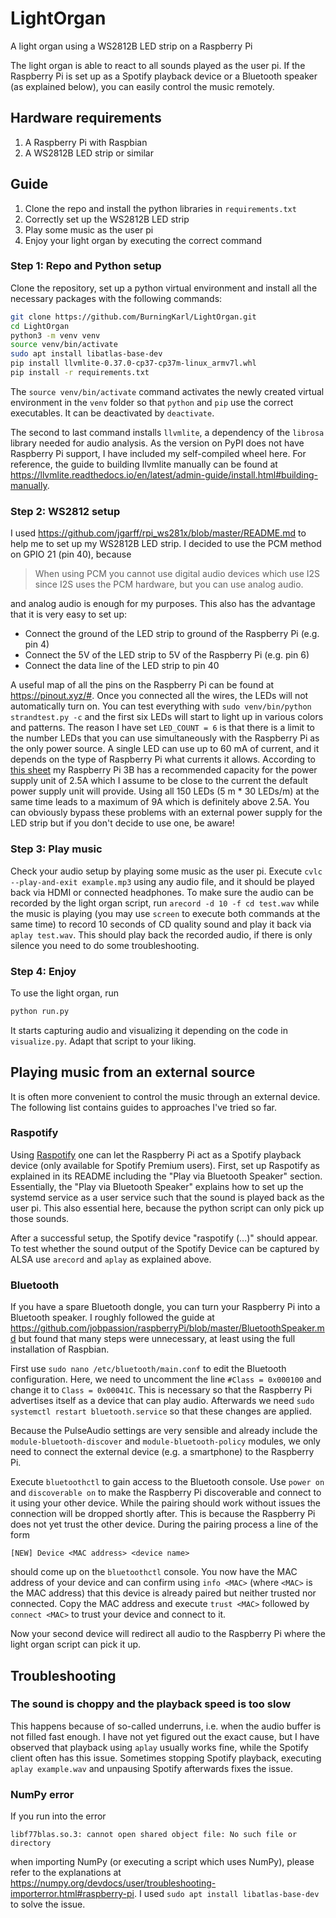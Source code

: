 # LightOrgan
A light organ using a WS2812B LED strip on a Raspberry Pi

The light organ is able to react to all sounds played as the user pi. If the Raspberry Pi is set up as a Spotify playback device or a Bluetooth speaker (as explained below), you can easily control the music remotely.

## Hardware requirements
1. A Raspberry Pi with Raspbian
1. A WS2812B LED strip or similar

## Guide
1. Clone the repo and install the python libraries in `requirements.txt`
1. Correctly set up the WS2812B LED strip
1. Play some music as the user pi
1. Enjoy your light organ by executing the correct command

### Step 1: Repo and Python setup
Clone the repository, set up a python virtual environment and install all the necessary packages with the following commands:
```bash
git clone https://github.com/BurningKarl/LightOrgan.git
cd LightOrgan
python3 -m venv venv
source venv/bin/activate
sudo apt install libatlas-base-dev
pip install llvmlite-0.37.0-cp37-cp37m-linux_armv7l.whl
pip install -r requirements.txt
```

The `source venv/bin/activate` command activates the newly created virtual environment in the `venv` folder so that `python` and `pip` use the correct executables.
It can be deactivated by `deactivate`.

The second to last command installs `llvmlite`, a dependency of the `librosa` library needed for audio analysis.
As the version on PyPI does not have Raspberry Pi support, I have included my self-compiled wheel here.
For reference, the guide to building llvmlite manually can be found at https://llvmlite.readthedocs.io/en/latest/admin-guide/install.html#building-manually.

### Step 2: WS2812 setup
I used https://github.com/jgarff/rpi_ws281x/blob/master/README.md to help me to set up my WS2812B LED strip. 
I decided to use the PCM method on GPIO 21 (pin 40), because 

> When using PCM you cannot use digital audio devices which use I2S since I2S uses the PCM hardware, but you can use analog audio.

and analog audio is enough for my purposes. 
This also has the advantage that it is very easy to set up: 

* Connect the ground of the LED strip to ground of the Raspberry Pi (e.g. pin 4)
* Connect the 5V of the LED strip to 5V of the Raspberry Pi (e.g. pin 6)
* Connect the data line of the LED strip to pin 40

A useful map of all the pins on the Raspberry Pi can be found at https://pinout.xyz/#.
Once you connected all the wires, the LEDs will not automatically turn on. 
You can test everything with `sudo venv/bin/python strandtest.py -c` and the first six LEDs will start to light up in various colors and patterns.
The reason I have set `LED_COUNT = 6` is that there is a limit to the number LEDs that you can use simultaneously with the Raspberry Pi as the only power source.
A single LED can use up to 60 mA of current, and it depends on the type of Raspberry Pi what currents it allows.
According to [this sheet](https://www.raspberrypi.org/documentation/hardware/raspberrypi/power/README.md) my Raspberry Pi 3B
has a recommended capacity for the power supply unit of 2.5A which I assume to be close to the current the default power supply unit will provide.
Using all 150 LEDs (5 m * 30 LEDs/m) at the same time leads to a maximum of 9A which is definitely above 2.5A.
You can obviously bypass these problems with an external power supply for the LED strip but if you don't decide to use one, be aware!

### Step 3: Play music
Check your audio setup by playing some music as the user pi.
Execute `cvlc --play-and-exit example.mp3` using any audio file, and it should be played back via HDMI or connected headphones.
To make sure the audio can be recorded by the light organ script, run `arecord -d 10 -f cd test.wav` while the music is playing (you may use `screen` to execute both commands at the same time) to record 10 seconds of CD quality sound and play it back via `aplay test.wav`.
This should play back the recorded audio, if there is only silence you need to do some troubleshooting.

### Step 4: Enjoy
To use the light organ, run
```bash
python run.py
```

It starts capturing audio and visualizing it depending on the code in `visualize.py`.
Adapt that script to your liking.

## Playing music from an external source

It is often more convenient to control the music through an external device.
The following list contains guides to approaches I've tried so far.

### Raspotify
Using [Raspotify](https://github.com/dtcooper/raspotify) one can let the Raspberry Pi act as a Spotify playback device (only available for Spotify Premium users).
First, set up Raspotify as explained in its README including the "Play via Bluetooth Speaker" section.
Essentially, the "Play via Bluetooth Speaker" explains how to set up the systemd service as a user service such that the sound is played back as the user pi.
This also essential here, because the python script can only pick up those sounds.

After a successful setup, the Spotify device "raspotify (...)" should appear.
To test whether the sound output of the Spotify Device can be captured by ALSA use `arecord` and `aplay` as explained above.

### Bluetooth
If you have a spare Bluetooth dongle, you can turn your Raspberry Pi into a Bluetooth speaker.
I roughly followed the guide at https://github.com/jobpassion/raspberryPi/blob/master/BluetoothSpeaker.md but found that many steps were unnecessary, at least using the full installation of Raspbian.

First use `sudo nano /etc/bluetooth/main.conf` to edit the Bluetooth configuration.
Here, we need to uncomment the line `#Class = 0x000100` and change it to `Class = 0x00041C`.
This is necessary so that the Raspberry Pi advertises itself as a device that can play audio.
Afterwards we need `sudo systemctl restart bluetooth.service` so that these changes are applied.

Because the PulseAudio settings are very sensible and already include the `module-bluetooth-discover` and `module-bluetooth-policy` modules, we only need to connect the external device (e.g. a smartphone) to the Raspberry Pi.

Execute `bluetoothctl` to gain access to the Bluetooth console.
Use `power on` and `discoverable on` to make the Raspberry Pi discoverable and connect to it using your other device.
While the pairing should work without issues the connection will be dropped shortly after.
This is because the Raspberry Pi does not yet trust the other device.
During the pairing process a line of the form
```
[NEW] Device <MAC address> <device name>
```
should come up on the `bluetoothctl` console.
You now have the MAC address of your device and can confirm using `info <MAC>` (where `<MAC>` is the MAC address) that this device is already paired but neither trusted nor connected.
Copy the MAC address and execute `trust <MAC>` followed by `connect <MAC>` to trust your device and connect to it.

Now your second device will redirect all audio to the Raspberry Pi where the light organ script can pick it up.

## Troubleshooting

### The sound is choppy and the playback speed is too slow

This happens because of so-called underruns, i.e. when the audio buffer is not filled fast enough.
I have not yet figured out the exact cause, but I have observed that playback using `aplay` usually works fine, while the Spotify client often has this issue.
Sometimes stopping Spotify playback, executing `aplay example.wav` and unpausing Spotify afterwards fixes the issue.

### NumPy error
If you run into the error
```
libf77blas.so.3: cannot open shared object file: No such file or directory
```
when importing NumPy (or executing a script which uses NumPy), please refer to the explanations at https://numpy.org/devdocs/user/troubleshooting-importerror.html#raspberry-pi.
I used `sudo apt install libatlas-base-dev` to solve the issue.

